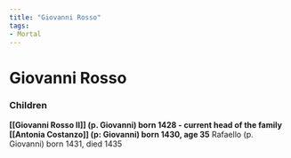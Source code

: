 ```yaml
---
title: "Giovanni Rosso"
tags:
- Mortal
---
```


# Giovanni Rosso
### Children
__[[Giovanni Rosso II]] (p. Giovanni) born 1428 - current head of the family__
__[[Antonia Costanzo]] (p: Giovanni) born 1430, age 35__
Rafaello (p. Giovanni) born 1431, died 1435